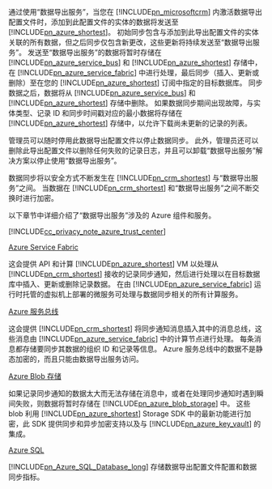 通过使用“数据导出服务”，当您在 [!INCLUDE[pn_microsoftcrm](pn-microsoftcrm.md)] 内激活数据导出配置文件时，添加到此配置文件的实体的数据将发送至 [!INCLUDE[pn_azure_shortest](pn-azure-shortest.md)]。 初始同步包含与添加到此导出配置文件的实体关联的所有数据，但之后同步仅包含新更改，这些更新将持续发送至“数据导出服务”。 发送至“数据导出服务”的数据将暂时存储在 [!INCLUDE[pn_azure_service_bus](pn_azure_service_bus.md)] 和 [!INCLUDE[pn_azure_shortest](pn-azure-shortest.md)] 存储中，在 [!INCLUDE[pn_azure_service_fabric](pn_azure_service_fabric.md)] 中进行处理，最后同步（插入、更新或删除）至在您的 [!INCLUDE[pn_azure_shortest](pn-azure-shortest.md)] 订阅中指定的目标数据库。 同步数据之后，数据将从 [!INCLUDE[pn_azure_service_bus](pn_azure_service_bus.md)] 和 [!INCLUDE[pn_azure_shortest](pn-azure-shortest.md)] 存储中删除。 如果数据同步期间出现故障，与实体类型、记录 ID 和同步时间戳对应的最小数据将存储在 [!INCLUDE[pn_azure_shortest](pn-azure-shortest.md)] 存储中，以允许下载尚未更新的记录的列表。  
  
 管理员可以随时停用此数据导出配置文件以停止数据同步。 此外，管理员还可以删除此导出配置文件以删除任何失败的记录日志，并且可以卸载“数据导出服务”解决方案以停止使用“数据导出服务”。  
  
 数据同步将以安全方式不断发生在 [!INCLUDE[pn_crm_shortest](pn-crm-shortest.md)] 与“数据导出服务”之间。 当数据在 [!INCLUDE[pn_crm_shortest](pn-crm-shortest.md)] 和“数据导出服务”之间不断交换时进行加密。  
  
 以下章节中详细介绍了“数据导出服务”涉及的 Azure 组件和服务。  
  
 [!INCLUDE[cc_privacy_note_azure_trust_center](cc_privacy_note_azure_trust_center.md)]  
  
 [Azure Service Fabric](https://azure.microsoft.com/services/service-fabric/)  
  
 这会提供 API 和计算 [!INCLUDE[pn_azure_shortest](pn-azure-shortest.md)] VM 以处理从 [!INCLUDE[pn_crm_shortest](pn-crm-shortest.md)] 接收的记录同步通知，然后进行处理以在目标数据库中插入、更新或删除记录数据。 在由 [!INCLUDE[pn_azure_service_fabric](pn_azure_service_fabric.md)] 运行时托管的虚拟机上部署的微服务可处理与数据同步相关的所有计算服务。  
  
 [Azure 服务总线](https://azure.microsoft.com/services/service-bus/)  
  
 这会提供 [!INCLUDE[pn_crm_shortest](pn-crm-shortest.md)] 将同步通知消息插入其中的消息总线，这些消息由 [!INCLUDE[pn_azure_service_fabric](pn_azure_service_fabric.md)] 中的计算节点进行处理。 每条消息都存储要同步其数据的组织 ID 和记录等信息。 Azure 服务总线中的数据不是静态加密的，而且只能由数据导出服务访问。  
  
 [Azure Blob 存储](https://azure.microsoft.com/services/storage/)  
  
 如果记录同步通知的数据太大而无法存储在消息中，或者在处理同步通知时遇到瞬间失败，则数据将暂时存储在 [!INCLUDE[pn_azure_blob_storage](pn_azure_blob_storage.md)] 中。 这些 blob 利用 [!INCLUDE[pn_azure_shortest](pn-azure-shortest.md)] Storage SDK 中的最新功能进行加密，此 SDK 提供同步和异步加密支持以及与 [!INCLUDE[pn_azure_key_vault](pn-azure-key-vault.md)] 的集成。  
  
 [Azure SQL](https://azure.microsoft.com/services/sql-database/)  
  
 [!INCLUDE[pn_Azure_SQL_Database_long](pn-azure-sql-database-long.md)] 存储数据导出配置文件配置和数据同步指标。